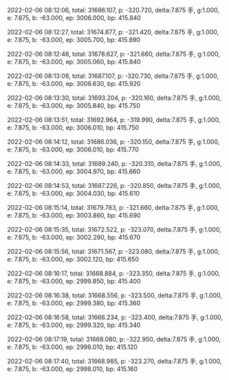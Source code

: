 2022-02-06 08:12:06, total: 31686.107, p: -320.720, delta:7.875 手, g:1.000, e: 7.875, b: -63.000, ep: 3006.000, bp: 415.840

2022-02-06 08:12:27, total: 31674.877, p: -321.420, delta:7.875 手, g:1.000, e: 7.875, b: -63.000, ep: 3005.700, bp: 415.890

2022-02-06 08:12:48, total: 31678.627, p: -321.660, delta:7.875 手, g:1.000, e: 7.875, b: -63.000, ep: 3005.060, bp: 415.840

2022-02-06 08:13:09, total: 31687.107, p: -320.730, delta:7.875 手, g:1.000, e: 7.875, b: -63.000, ep: 3006.630, bp: 415.920

2022-02-06 08:13:30, total: 31693.204, p: -320.160, delta:7.875 手, g:1.000, e: 7.875, b: -63.000, ep: 3005.840, bp: 415.750

2022-02-06 08:13:51, total: 31692.964, p: -319.990, delta:7.875 手, g:1.000, e: 7.875, b: -63.000, ep: 3006.010, bp: 415.750

2022-02-06 08:14:12, total: 31686.036, p: -320.150, delta:7.875 手, g:1.000, e: 7.875, b: -63.000, ep: 3006.010, bp: 415.770

2022-02-06 08:14:33, total: 31689.240, p: -320.310, delta:7.875 手, g:1.000, e: 7.875, b: -63.000, ep: 3004.970, bp: 415.660

2022-02-06 08:14:53, total: 31687.226, p: -320.850, delta:7.875 手, g:1.000, e: 7.875, b: -63.000, ep: 3004.030, bp: 415.610

2022-02-06 08:15:14, total: 31679.783, p: -321.660, delta:7.875 手, g:1.000, e: 7.875, b: -63.000, ep: 3003.860, bp: 415.690

2022-02-06 08:15:35, total: 31672.522, p: -323.070, delta:7.875 手, g:1.000, e: 7.875, b: -63.000, ep: 3002.290, bp: 415.670

2022-02-06 08:15:56, total: 31671.567, p: -323.080, delta:7.875 手, g:1.000, e: 7.875, b: -63.000, ep: 3002.120, bp: 415.650

2022-02-06 08:16:17, total: 31668.884, p: -323.350, delta:7.875 手, g:1.000, e: 7.875, b: -63.000, ep: 2999.850, bp: 415.400

2022-02-06 08:16:38, total: 31668.556, p: -323.500, delta:7.875 手, g:1.000, e: 7.875, b: -63.000, ep: 2999.380, bp: 415.360

2022-02-06 08:16:58, total: 31666.234, p: -323.400, delta:7.875 手, g:1.000, e: 7.875, b: -63.000, ep: 2999.320, bp: 415.340

2022-02-06 08:17:19, total: 31668.080, p: -322.950, delta:7.875 手, g:1.000, e: 7.875, b: -63.000, ep: 2998.010, bp: 415.120

2022-02-06 08:17:40, total: 31668.985, p: -323.270, delta:7.875 手, g:1.000, e: 7.875, b: -63.000, ep: 2998.010, bp: 415.160